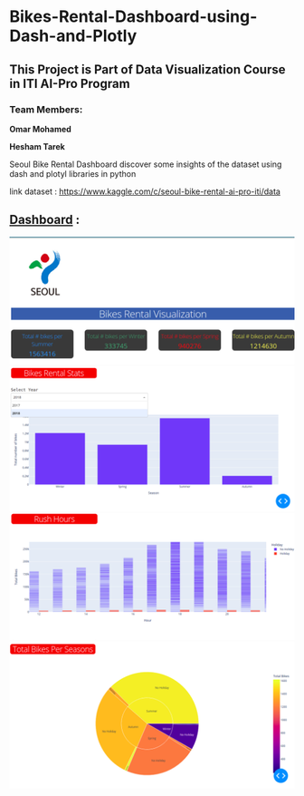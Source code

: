 # Bikes-Rental-Dashboard-using-Dash-and-Plotly

## This Project is Part of Data Visualization Course in ITI AI-Pro Program

### Team Members:

**Omar Mohamed**

**Hesham Tarek**

Seoul Bike Rental Dashboard discover some insights of the dataset using dash and plotyl libraries in python

link dataset : https://www.kaggle.com/c/seoul-bike-rental-ai-pro-iti/data

## [Dashboard](https://github.com/omarmohamed10/Bikes-Rental-Dashboard-using-Dash-and-Plotly/blob/main/Plotly-Project.ipynb) :
![](screenshot1.png)
![](screenshot2.png)
![](screenshot3.png)
![](screenshot4.png)
